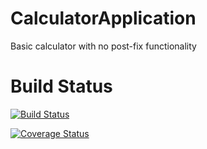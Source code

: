 # CalculatorApplication
Basic calculator with no post-fix functionality

# Build Status
[![Build Status](https://app.bitrise.io/app/2b547157845f3c3e/status.svg?token=lZAWtfHs2zyg3S5Pz2z-oQ)](https://app.bitrise.io/app/2b547157845f3c3e)

[![Coverage Status](https://coveralls.io/repos/github/olebogeng98/CalculatorApp/badge.svg?branch=master)](https://coveralls.io/github/olebogeng98/CalculatorApp?branch=master)
